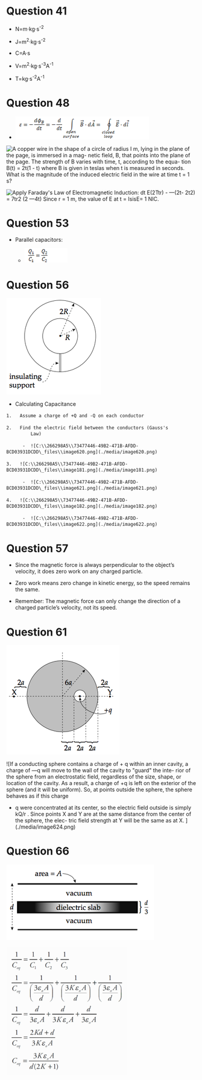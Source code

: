 # Question 41

  -  N=m·kg·s<sup>-2</sup>

  -  J=m<sup>2</sup>·kg·s<sup>-2</sup>

  -  C=A·s

  -  V=m<sup>2</sup>·kg·s<sup>-3</sup>A<sup>-1</sup>

  -  T=kg·s<sup>-2</sup>A<sup>-1</sup>

# Question 48

  -  ![C:\\266298A5\\73477446-49B2-471B-AFDD-BCD03931DCDD\_files\\image615.png](./media/image615.png)

 ![A copper wire in the shape of a circle of radius I m, lying in the
 plane of the page, is immersed in a mag- netic field, B, that points
 into the plane of the page. The strength of B varies with time, t,
 according to the equa- tion B(t) = 2t(1 - t) where B is given in
 teslas when t is measured in seconds. What is the magnitude of the
 induced electric field in the wire at time t = 1 s?
 ](./media/image616.png)
 
 ![Apply Faraday's Law of Electromagnetic Induction: dt E(2Ttr) - —(2t-
 2t2) = 7tr2 (2 —4t) Since r = 1 m, the value of E at t = IsisE= 1 NIC.
 ](./media/image617.png)

# Question 53

  -  Parallel
         capacitors:
    
      -  ![C:\\266298A5\\73477446-49B2-471B-AFDD-BCD03931DCDD\_files\\image618.png](./media/image618.png)

# Question 56

 ![insulating support 2R ](./media/image619.png)

  -  Calculating Capacitance
    
    1.   Assume a charge of +Q and -Q on each conductor
    
    2.   Find the electric field between the conductors (Gauss's
             Law)
        
          -  ![C:\\266298A5\\73477446-49B2-471B-AFDD-BCD03931DCDD\_files\\image620.png](./media/image620.png)
    
    3.   ![C:\\266298A5\\73477446-49B2-471B-AFDD-BCD03931DCDD\_files\\image181.png](./media/image181.png)
        
          -  ![C:\\266298A5\\73477446-49B2-471B-AFDD-BCD03931DCDD\_files\\image621.png](./media/image621.png)
    
    4.   ![C:\\266298A5\\73477446-49B2-471B-AFDD-BCD03931DCDD\_files\\image182.png](./media/image182.png)
        
          -  ![C:\\266298A5\\73477446-49B2-471B-AFDD-BCD03931DCDD\_files\\image622.png](./media/image622.png)

# Question 57

  -  Since the magnetic force is always perpendicular to the object’s
     velocity, it does zero work on any charged particle.

  -  Zero work means zero change in kinetic energy, so the speed
     remains the same.

  -  Remember: The magnetic force can only change the direction of a
     charged particle’s velocity, not its
 speed.

# Question 61

 ![C:\\266298A5\\73477446-49B2-471B-AFDD-BCD03931DCDD\_files\\image623.png](./media/image623.png)
 
 ![If a conducting sphere contains a charge of + q within an inner
 cavity, a charge of —q will move to the wall of the cavity to "guard"
 the inte- rior of the sphere from an electrostatic field, regardless
 of the size, shape, or location of the cavity. As a result, a charge
 of +q is left on the exterior of the sphere (and it will be uniform).
 So, at points outside the sphere, the sphere behaves as if this charge
 + q were concentrated at its center, so the electric field outside is
 simply kQ/r . Since points X and Y are at the same distance from the
 center of the sphere, the elec- tric field strength at Y will be the
 same as at X. ](./media/image624.png)

# Question 66

 ![area vacuum vacuum ](./media/image625.png)
 
 ![3εηΑ c 3εοΑ 3Κεο,4 2Kd+d 3κεμι 3Κε„Α 3εο,4 ](./media/image626.png)
